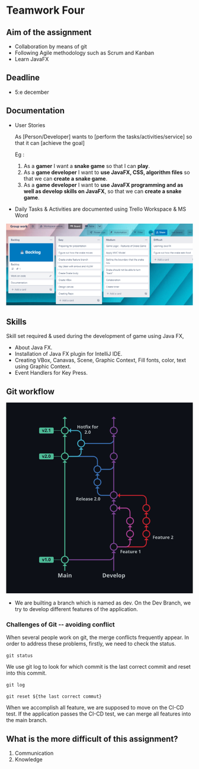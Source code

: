 # Teamwork Four

## Aim of the assignment

- Collaboration by means of git
- Following Agile methodology such as Scrum and Kanban
- Learn JavaFX

## Deadline

- 5:e december

## Documentation

- User Stories

    As [Person/Developer] wants to [perform the tasks/activities/service] so that it can [achieve the goal]
    
    Eg : 
    1. As a **gamer** I want a **snake game** so that I can **play**. 
    2. As a **game developer** I want to **use JavaFX, CSS, algorithm files** so that we can **create a snake game**.
    3. As a **game developer** I want to **use JavaFX programming and as well as develop skills on JavaFX**, so that we can **create a snake game**. 
    
- Daily Tasks & Activities are documented using Trello Workspace & MS Word

![image](https://github.com/MaxReimblad/Group-Four/blob/main/imgs/Group_Work.PNG)

## Skills

Skill set required & used during the development of game using Java FX,

- About Java FX.
- Installation of Java FX plugin for IntelliJ IDE.
- Creating VBox, Canavas, Scene, Graphic Context, Fill fonts, color, text using Graphic Context.
- Event Handlers for Key Press.

## Git workflow

![Git Work flow](https://github.com/MaxReimblad/Group-Four/blob/main/imgs/GitWorkFlow.png?raw=true)

- We are builting a branch which is named as dev. On the Dev Branch, we try to develop different features of the application.

### Challenges of Git -- avoiding conflict

When several people work on git, the merge conflicts frequently appear. In order to address these problems, firstly, we need to check the status.

``` git status ```

We use git log to look for which commit is the last correct commit and reset into this commit.

``` git log ```

``` git reset ${the last correct commut} ```

When we accomplish all feature, we are supposed to move on the CI-CD test. If the application passes the CI-CD test, we can merge all features into the main branch.

## What is the more difficult of this assignment?

1. Communication
2. Knowledge
